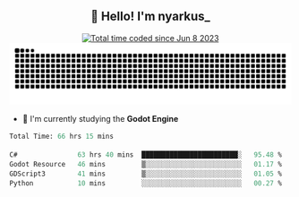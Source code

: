 <h2 align="center">👋 Hello! I'm nyarkus_</h2>
<p align="center">
  <a href="https://wakatime.com/@8f9aa332-6725-4e00-a5d9-b2317a4b74a6">
    <img src="https://wakatime.com/badge/user/8f9aa332-6725-4e00-a5d9-b2317a4b74a6.svg" alt="Total time coded since Jun 8 2023" />
  </a>
  <br>
  <img src = "https://github.com/nyarkus/nyarkus/blob/output/github-snake-dark.svg">
</p>

<!--- - 🔭 I’m currently working at [Eternal Beta](https://github.com/Kacianoki/Eternal-Beta) -->
<!--- 💬 Ask me about **nothing :<**-->
- 🌱 I'm currently studying the **Godot Engine**

<!--START_SECTION:waka-->

```fs
Total Time: 66 hrs 15 mins

C#               63 hrs 40 mins  ████████████████████████░   95.48 %
Godot Resource   46 mins         ▒░░░░░░░░░░░░░░░░░░░░░░░░   01.17 %
GDScript3        41 mins         ▒░░░░░░░░░░░░░░░░░░░░░░░░   01.05 %
Python           10 mins         ░░░░░░░░░░░░░░░░░░░░░░░░░   00.27 %
```

<!--END_SECTION:waka-->
